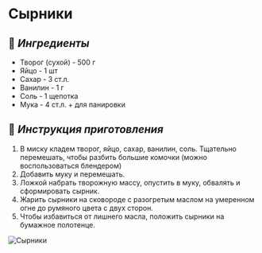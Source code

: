 # Сырники  

## 🛒 *Ингредиенты*  
- Творог (сухой) - 500 г
- Яйцо - 1 шт
- Сахар - 3 ст.л.
- Ванилин - 1 г
- Соль - 1 щепотка
- Мука - 4 ст.л. + для панировки
 

## 🔪 *Инструкция приготовления*  
1.	В миску кладем творог, яйцо, сахар, ванилин, соль. Тщательно перемешать, чтобы разбить большие комочки (можно воспользоваться блендером)
2.	Добавить муку и перемешать.
3.	Ложкой набрать творожную массу, опустить в муку, обвалять и сформировать сырник.
4.	Жарить сырники на сковороде с разогретым маслом на умеренном огне до румяного цвета с двух сторон.
5.	Чтобы избавиться от лишнего масла, положить сырники на бумажное полотенце.

![Сырники](https://s3.coolclever.tech/upload/cool_admin/recipe/retsept-syrniki-anons-67068005a1a01732149517.jpg)
